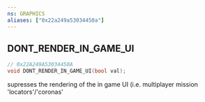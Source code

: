 ```yaml
---
ns: GRAPHICS
aliases: ["0x22a249a53034450a"]
---
```

## DONT_RENDER_IN_GAME_UI

```c
// 0x22A249A53034450A
void DONT_RENDER_IN_GAME_UI(bool val);
```

supresses the rendering of the in game UI (i.e. multiplayer mission 'locators'/'coronas'

